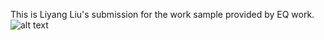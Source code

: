 This is Liyang Liu's submission for the work sample provided by EQ work.
![alt text](http://C:\Users\Xiaokeai\Desktop\Figure1.png)
